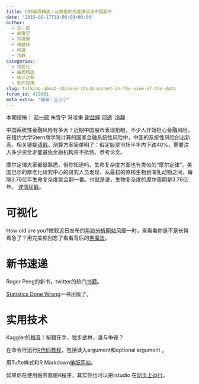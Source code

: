 ```yaml
---
title: COS每周精选：从数据的角度来谈谈中国股市
date: '2015-05-17T19:06:08+00:00'
author:
  - 邓一硕
  - 朱雪宁
  - 冯凌秉
  - 谢益辉
  - 何通
  - 冷静
categories:
  - 可视化
  - 每周精选
  - 统计之都
  - 软件应用
slug: talking-about-chinese-stock-market-in-the-view-of-the-data
forum_id: 419081
meta_extra: "编辑：王小宁"
---
```


本期投稿： [邓一硕](http://yishuo.org/) 朱雪宁 冯凌秉 [谢益辉](http://yihui.name/) [何通](https://github.com/hetong007)  [冷静](http://www.weibo.com/p/1005051756465937/home?from=page_100505&mod=TAB&noscale_head=1#_0)

中国系统性金融风险有多大？近期中国股市表现抢眼，不少人开始担心金融风险，在纽约大学Stern商学院计算的国家金融系统性风险中，中国的系统性风险创出新高，相关链接[请戳](http://vlab.stern.nyu.edu/welcome/risk/)。测算方案简单明了：假定股票市场半年内下跌40%，需要注入多少资金才能避免金融机构资不抵债。参考论文。

摩尔定律大家都很熟悉，但你知道吗，生命复杂度方面也有类似的“摩尔定律”。美国巴尔的摩老化研究中心的研究人员发现，从最初的原核生物到哺乳动物之间，每隔3.76亿年生命复杂度就会翻一番。也就是说，生物复杂度的摩尔周期是3.76亿年。 [详情猛戳](http://www.technologyreview.com/view/513781/moores-law-and-the-origin-of-life/)。

<!--more-->

# 可视化

How old are you?微软近日发布的[年龄分析网站](http://www.how-old.net/)风靡一时，来看看你是不是长得着急了？用完美颜别忘了看看背后的[黑魔法](http://blog.how-old.net/)。

# 新书速递

Roger Peng的新书，twitter的热门[书籍](https://leanpub.com/rprogramming)。

[Statistics Done Wrong](http://www.statisticsdonewrong.com)一书出版了。

# 实用技术

Kaggler的[福音](http://suanfazu.com/t/kaggle-ji-qi-xue-xi-jing-sai-guan-jun-ji-you-sheng-zhe-de-yuan-dai-ma-hui-zong/230)：秘籍在手，独步武林，谁与争锋？

在命令行运行[R代码教程](http://www.cureffi.org/2014/01/15/running-r-batch-mode-linux/)，包括读入argument和optional argument 。

用Tufte样式和R Markdown[排版网站](http://cpsievert.github.io/knitr-jekyll/2015/04/jekyll-tufte-servr.html)。

如果你在使用服务器跑R程序，其实你也可以把rstudio 在[网页上运行](http://www.linuxidc.com/Linux/2012-02/54610.htm)。
